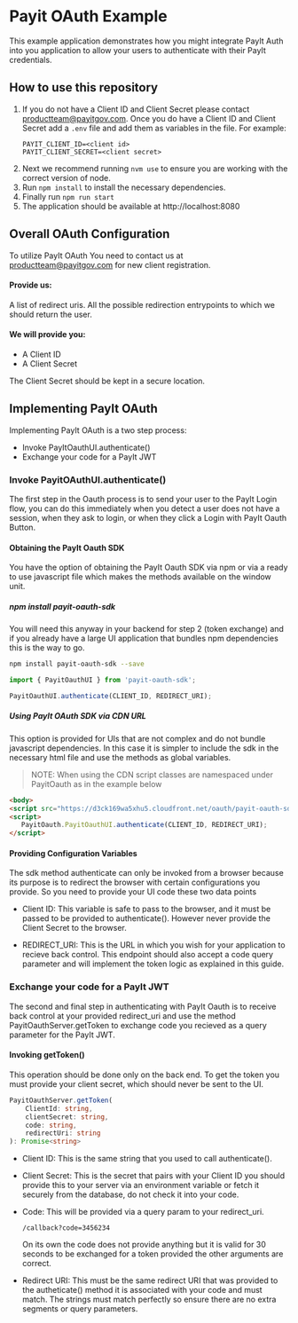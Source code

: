 # Payit OAuth Example

This example application demonstrates how you might integrate PayIt Auth into you application to allow your users to authenticate with their PayIt credentials.

## How to use this repository

1. If you do not have a Client ID and Client Secret please contact productteam@payitgov.com. Once you do have a Client ID and Client Secret add a `.env` file and add them as variables in the file. For example:
    ```
    PAYIT_CLIENT_ID=<client id>
    PAYIT_CLIENT_SECRET=<client secret>

2. Next we recommend running `nvm use` to ensure you are working with the correct version of node.
3. Run `npm install` to install the necessary dependencies.
4. Finally run `npm run start`
5. The application should be available at http://localhost:8080


## Overall OAuth Configuration 

To utilize PayIt OAuth You need to contact us at productteam@payitgov.com for new client registration.

#### Provide us:
  A list of redirect uris. All the possible redirection entrypoints to which we should return the user.

#### We will provide you:
   * A Client ID
   * A Client Secret

The Client Secret should be kept in a secure location.

## Implementing PayIt OAuth

Implementing PayIt OAuth is a two step process:
  * Invoke PayItOauthUI.authenticate()
  * Exchange your code for a PayIt JWT

### Invoke PayitOAuthUI.authenticate()

 The first step in the Oauth process is to send your user to the PayIt Login flow, you can do this immediately when you detect a user does not have a session, when they ask to login, or when they click a Login with PayIt Oauth Button.

 #### Obtaining the PayIt Oauth SDK
 You have the option of obtaining the PayIt Oauth SDK via npm or via a ready to use javascript file which makes the methods available on the window unit.


 ##### npm install payit-oauth-sdk
 You will need this anyway in your backend for step 2 (token exchange) and if you already have a large UI application that bundles npm dependencies this is the way to go.

 ```bash
 npm install payit-oauth-sdk --save
 ```

 ```javascript
 import { PayitOauthUI } from 'payit-oauth-sdk';

 PayitOauthUI.authenticate(CLIENT_ID, REDIRECT_URI);
 ```

 ##### Using PayIt OAuth SDK via CDN URL

 This option is provided for UIs that are not complex and do not bundle javascript dependencies. In this case it is simpler to include the sdk in the necessary html file and use the methods as global variables.

> NOTE: When using the CDN script classes are namespaced under PayitOauth as in the example below
 ```html
<body>
<script src="https://d3ck169wa5xhu5.cloudfront.net/oauth/payit-oauth-sdk.umd.js"></script>
<script>
    PayitOauth.PayitOauthUI.authenticate(CLIENT_ID, REDIRECT_URI);
</script>
 ```

#### Providing Configuration Variables
The sdk method authenticate can only be invoked from a browser because its purpose is to redirect the browser with certain configurations you provide. So you need to provide your UI code these two data points

* Client ID: This variable is safe to pass to the browser, and it must be passed to be provided to authenticate(). However never provide the Client Secret to the browser.

* REDIRECT_URI: This is the URL in which you wish for your application to recieve back control. This endpoint should also accept a code query parameter and will implement the token logic as explained in this guide.

### Exchange your code for a PayIt JWT

The second and final step in authenticating with PayIt Oauth is to receive back control at your provided redirect_uri and use the method PayitOauthServer.getToken to exchange code you recieved as a query parameter for the PayIt JWT.

#### Invoking getToken()

This operation should be done only on the back end. To get the token you must provide your client secret, which should never be sent to the UI.

```typescript
PayitOauthServer.getToken(
    ClientId: string,
    clientSecret: string,
    code: string,
    redirectUri: string
): Promise<string>
```

* Client ID: This is the same string that you used to call authenticate().

* Client Secret: This is the secret that pairs with your Client ID you should provide this to your server via an environment variable or fetch it securely from the database, do not check it into your code.

* Code: This will be provided via a query param to your redirect_uri.
   ```
   /callback?code=3456234
   ```
   On its own the code does not provide anything but it is valid for 30 seconds to be exchanged for a token provided the other arguments are correct.

* Redirect URI: This must be the same redirect URI that was provided to the autheticate() method it is associated with your code and must match. The strings must match perfectly so ensure there are no extra segments or query parameters. 

